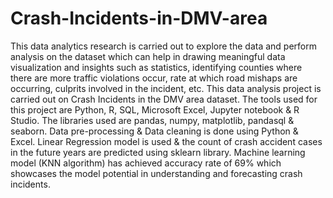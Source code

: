 # Crash-Incidents-in-DMV-area

This data analytics research is carried out to explore the data and perform analysis on the dataset which can help in drawing meaningful data visualization and insights such as statistics, identifying counties where there are more traffic violations occur, rate at which road mishaps are occurring, culprits involved in the incident, etc.
This data analysis project is carried out on Crash Incidents in the DMV area dataset.
The tools used for this project are Python, R, SQL, Microsoft Excel, Jupyter notebook & R Studio. The libraries used are pandas, numpy, matplotlib, pandasql & seaborn.
Data pre-processing & Data cleaning is done using Python & Excel.
Linear Regression model is used & the count of crash accident cases in the future years are predicted using sklearn library.
Machine learning model (KNN algorithm) has achieved accuracy rate of 69% which showcases the model potential in understanding and forecasting crash incidents.
